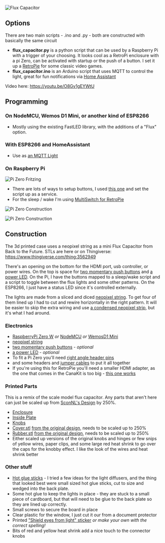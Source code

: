 ![Flux Capacitor](https://github.com/sfgabe/OITProjects/blob/master/FluxCapacitor/Images/67d1cc4485dca4827851127ebf528743_preview_featured.jpg)

## Options
There are two main scripts - .ino and .py - both are constructed with basically the same circuit

- **flux_capacitor.py** is a python script that can be used by a Raspberry Pi with a trigger of your choosing. It looks cool as a RetroPi enclosure with a pi Zero, can be activated with startup or the push of a button. I set it up a  [RetroPie](https://retropie.org.uk/) for some classic video games.
- **flux_capacitor.ino** is an Arduino script that uses MQTT to control the light, great for fun notifications via [Home Assistant](https://www.home-assistant.io/)

Video here: https://youtu.be/O8Gv1gEYWtU

## Programming
### On NodeMCU, Wemos D1 Mini, or another kind of ESP8266
- Mostly using the existing FastLED library, with the additions of a "Flux" option.

### With ESP8266 and HomeAssistant
- Use as [an MQTT Light](https://www.home-assistant.io/integrations/light.mqtt/)

### On Raspberry Pi

![Pi Zero Fritzing](https://github.com/sfgabe/OITProjects/blob/master/FluxCapacitor/Images/40b634577ea5f081fd2842161f3c59b6_preview_featured.jpg)
- There are lots of ways to setup buttons, I used [this one](https://github.com/LoveBootCaptain/ButtonPi) and set the script up as a service.
- For the sleep / wake I'm using [MultiSwitch for RetroPie](https://retropie.org.uk/forum/topic/17415/multi-switch-shutdown-script)

![Pi Zero Construction](https://github.com/sfgabe/OITProjects/blob/master/FluxCapacitor/Images/d2b5ca33bd970f64a6301fa75ae2eb22_preview_featured.jpg)

![Pi Zero Construction](https://github.com/sfgabe/OITProjects/blob/master/FluxCapacitor/Images/d2b5ca33bd970f64a6301fa75ae2eb23_preview_featured.jpg)

## Construction

The 3d printed case uses a neopixel string as a mini Flux Capacitor from Back to the Future. STLs are here or on Thingiverse: https://www.thingiverse.com/thing:3562949

There's an opening on the bottom for the HDMI port, usb controller, or power wires. On the top is space for [two momentary push buttons](https://amzn.to/2UY3dog) and [a power LED](https://amzn.to/2PbP4Pc). On the Pi, I have the buttons mapped to a sleep/wake script and a script to toggle between the flux lights and some other patterns. On the ESP8266, I just have a status LED since it's controlled externally.

The lights are made from a sliced and diced [neopixel string](https://amzn.to/2Xf2NYd). To get four of them lined up I had to cut and rewire horizontally in the right pattern. It will be easier to skip the extra wiring and use [a condensed neopixel strip](https://amzn.to/38Ey1xP), but it's what I had around.

### Electronics
- [RaspberryPi Zero W](https://amzn.to/2IhKa2l) _or_ [NodeMCU](https://amzn.to/2OZJRuT) _or_ [WemosD1 Mini](https://amzn.to/2P5WLr6)
- [neopixel string](https://amzn.to/2Xf2NYd)
- [two momentary push buttons](https://amzn.to/2UY3dog) - _optional_
- [a power LED](https://amzn.to/2PbP4Pc) - _optional_
- To fit a Pi Zero you'll need [right angle header pins](https://amzn.to/2GhRV4L)
- and some headers and [jumper cables](https://amzn.to/2DfQHX4) to put it all together
- If you're using this for RetroPie you'll need a smaller HDMI adapter, as the one that comes in the CanaKit is too big - [this one works](https://amzn.to/2UTvE6X)

### Printed Parts
This is a remix of the scale model flux capacitor. Any parts that aren't here can just be scaled up from [SconNL's Design](https://www.thingiverse.com/thing:3497663) by 250%.

- [Enclosure](https://github.com/sfgabe/OITProjects/blob/master/FluxCapacitor/STL/flux-cap-enclosure.stl)
- [Inside Plate](https://github.com/sfgabe/OITProjects/blob/master/FluxCapacitor/STL/flux-cap-inside-plate.stl)
- [Knobs](https://github.com/sfgabe/OITProjects/blob/master/FluxCapacitor/STL/flux-cap-knobs-print-3.stl)
- [Cover.stl](https://github.com/sfgabe/OITProjects/blob/master/FluxCapacitor/STL/Cover_250-percent.stl) [from the original design](https://www.thingiverse.com/thing:3497663/files), needs to be scaled up to 250%
- [Rubber.stl](https://github.com/sfgabe/OITProjects/blob/master/FluxCapacitor/STL/Rubber_250-percent.stl) [from the original design](https://www.thingiverse.com/thing:3497663/files), needs to be scaled up to 250%
- Either scaled up versions of the original knobs and hinges or few snips of yellow wires, paper clips, and some large red heat shrink to go over the caps for the knobby effect. I like the look of the wires and heat shrink better

### Other stuff
- [Hot glue sticks](https://amzn.to/2SHnNaJ) - I tried a few ideas for the light diffusers, and the thing that looked best were small sized hot glue sticks, cut to size and wedged into the back plate.
- Some hot glue to keep the lights in place - they are stuck to a small piece of cardboard, but that will need to be glue to the back plate so they are lined up correctly.
- Small screws to secure the board in place
- Clear plastic for the window, I just cut it our from a document protector 
- Printed ["Shield eyes from light" sticker](https://github.com/sfgabe/OITProjects/blob/master/FluxCapacitor/STL/flux.pdf) *or make your own with the correct spelling!*
- Bits of red and yellow heat shrink add a nice touch to the connector knobs
